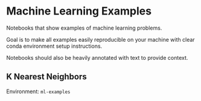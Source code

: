 # Machine Learning Examples

Notebooks that show examples of machine learning problems.

Goal is to make all examples easily reproducible on your machine with clear conda environment setup instructions.

Notebooks should also be heavily annotated with text to provide context.

## K Nearest Neighbors

Environment: `ml-examples`

